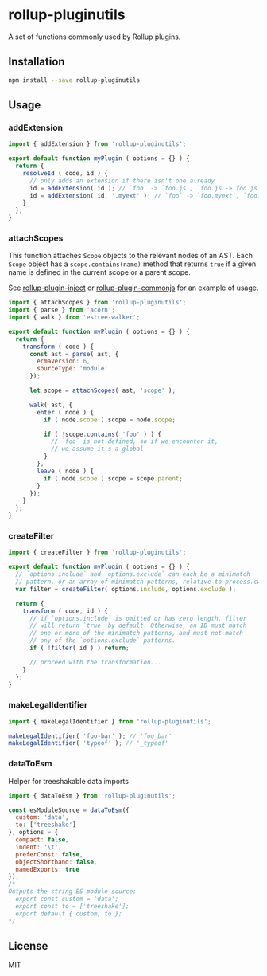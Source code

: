 # rollup-pluginutils

A set of functions commonly used by Rollup plugins.


## Installation

```bash
npm install --save rollup-pluginutils
```


## Usage

### addExtension

```js
import { addExtension } from 'rollup-pluginutils';

export default function myPlugin ( options = {} ) {
  return {
    resolveId ( code, id ) {
      // only adds an extension if there isn't one already
      id = addExtension( id ); // `foo` -> `foo.js`, `foo.js -> foo.js`
      id = addExtension( id, '.myext' ); // `foo` -> `foo.myext`, `foo.js -> `foo.js`
    }
  };
}
```


### attachScopes

This function attaches `Scope` objects to the relevant nodes of an AST. Each `Scope` object has a `scope.contains(name)` method that returns `true` if a given name is defined in the current scope or a parent scope.

See [rollup-plugin-inject](https://github.com/rollup/rollup-plugin-inject) or [rollup-plugin-commonjs](https://github.com/rollup/rollup-plugin-commonjs) for an example of usage.

```js
import { attachScopes } from 'rollup-pluginutils';
import { parse } from 'acorn';
import { walk } from 'estree-walker';

export default function myPlugin ( options = {} ) {
  return {
    transform ( code ) {
      const ast = parse( ast, {
        ecmaVersion: 6,
        sourceType: 'module'
      });

      let scope = attachScopes( ast, 'scope' );

      walk( ast, {
        enter ( node ) {
          if ( node.scope ) scope = node.scope;

          if ( !scope.contains( 'foo' ) ) {
            // `foo` is not defined, so if we encounter it,
            // we assume it's a global
          }
        },
        leave ( node ) {
          if ( node.scope ) scope = scope.parent;
        }
      });
    }
  };
}
```


### createFilter

```js
import { createFilter } from 'rollup-pluginutils';

export default function myPlugin ( options = {} ) {
  // `options.include` and `options.exclude` can each be a minimatch
  // pattern, or an array of minimatch patterns, relative to process.cwd()
  var filter = createFilter( options.include, options.exclude );

  return {
    transform ( code, id ) {
      // if `options.include` is omitted or has zero length, filter
      // will return `true` by default. Otherwise, an ID must match
      // one or more of the minimatch patterns, and must not match
      // any of the `options.exclude` patterns.
      if ( !filter( id ) ) return;

      // proceed with the transformation...
    }
  };
}
```


### makeLegalIdentifier

```js
import { makeLegalIdentifier } from 'rollup-pluginutils';

makeLegalIdentifier( 'foo-bar' ); // 'foo_bar'
makeLegalIdentifier( 'typeof' ); // '_typeof'
```

### dataToEsm

Helper for treeshakable data imports

```js
import { dataToEsm } from 'rollup-pluginutils';

const esModuleSource = dataToEsm({
  custom: 'data',
  to: ['treeshake']
}, options = {
  compact: false,
  indent: '\t',
  preferConst: false,
  objectShorthand: false,
  namedExports: true
});
/*
Outputs the string ES module source:
  export const custom = 'data';
  export const to = ['treeshake'];
  export default { custom, to };
*/
```


## License

MIT
